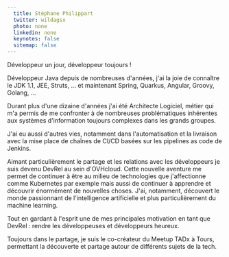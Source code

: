 ```yaml
---
  title: Stéphane Philippart
  twitter: wildagsx
  photo: none
  linkedin: none
  keynotes: false
  sitemap: false
---
```

Développeur un jour, développeur toujours !

Développeur Java depuis de nombreuses d'années, j'ai la joie de connaître le JDK 1.1, JEE, Struts, ... et maintenant Spring, Quarkus, Angular, Groovy, Golang, ...

Durant plus d'une dizaine d'années j'ai été Architecte Logiciel, métier qui m'a permis de me confronter à de nombreuses problématiques inhérentes aux systèmes d'information toujours complexes dans les grands groupes.

J'ai eu aussi d'autres vies, notamment dans l'automatisation et la livraison avec la mise place de chaînes de CI/CD basées sur les pipelines as code de Jenkins.

Aimant particulièrement le partage et les relations avec les développeurs je suis devenu DevRel au sein d'OVHcloud. Cette nouvelle aventure me permet de continuer à être au milieu de technologies que j'affectionne comme Kubernetes par exemple mais aussi de continuer à apprendre et découvrir énormément de nouvelles choses. J'ai, notamment, découvert le monde passionnant de l'intelligence artificielle et plus particulièrement du machine learning.

Tout en gardant à l'esprit une de mes principales motivation en tant que DevRel : rendre les développeuses et développeurs heureux.

Toujours dans le partage, je suis le co-créateur du Meetup TADx à Tours, permettant la découverte et partage autour de différents sujets de la tech.

